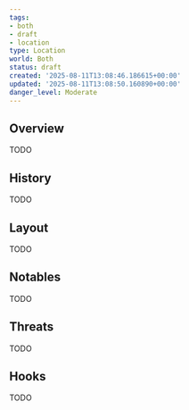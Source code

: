 ```yaml
---
tags:
- both
- draft
- location
type: Location
world: Both
status: draft
created: '2025-08-11T13:08:46.186615+00:00'
updated: '2025-08-11T13:08:50.160890+00:00'
danger_level: Moderate
---
```



## Overview

TODO
## History

TODO
## Layout

TODO
## Notables

TODO
## Threats

TODO
## Hooks

TODO
